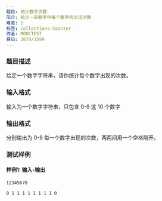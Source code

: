 ```yaml
---
题目: 统计数字次数
简介: 统计一串数字中每个数字的出现次数
难度: 2
标签: collections-Counter
作者: MOOCTEST
慕码: 2879/1599
---
```


### 题目描述

给定一个数字字符串，请你统计每个数字出现的次数。

### 输入格式

输入为一个数字字符串，只包含 0-9 这 10 个数字

### 输出格式

分别输出为 0-9 每一个数字出现的次数，两两间用一个空格隔开。

### 测试样例

#### 样例1: 输入-输出

```
12345678
```

```
0 1 1 1 1 1 1 1 1 0
```

